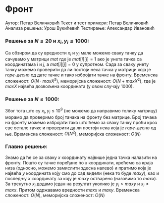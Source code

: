 ﻿# Фронт

Аутор: Петар Величковић
Текст и тест примери: Петар Величковић
Анализа решења: Урош Вукићевић
Тестирање: Александар Ивановић

###  Решење за $N\leq20$ и  $x_i,y_i\leq1000$:
Са обзиром да су вредности $x_i$ и $y_i$ мале можемо сваку тачку да сачувамо у матрици $mat$ где је  $mat[i][j]=1$ ако је унета тачка са координатама $i$ и $j$, а $mat[i][j] = 0$ у супротном. Сада за сваку унету тачку можемо проверити да ли постоји нека тачка у матрици која је *горе-десно* од дате тачке и тако избројати тачке на фронту. Временска сложеност: $O(N\cdot maxX^2)$, меморијска сложеност: $O(N + maxX^2)$, где је $maxX$ највећа дозвољена координата (у овом случају $1000$).

### Решење за $N\leq1000$:
Због тога што су $x_i,y_i\leq10^9$ (не можемо да направимо толику матрицу) морамо да проверимо број тачака на фронту без матрице.  Број тачака на фронту можемо избројати тако што ћемо за сваку тачку проћи  кроз све остале тачке и проверити да ли постоји нека која је *горе-десно* од ње. Временска сложеност: $O(N^2)$, меморијска сложеност: $O(N)$

### Главно решење:
Знамо да ће се за сваку $x$ координату највише једна тачка налазити на фронту. Пошто су тачке поређане по $x$ координати, крећемо са краја низа (односно, можемо замислити здесна налево) и пратимо која је највећа $y$ координата коју смо до сад видели (нека то буде $maxy$), као и последњу $x$ координату за коју је $maxy$ остварено (назовимо то $maxx$). За тренутно $x_i$ додамо један на резултат уколико је $y_i > maxy$ и $x_i \neq maxx$. Притом одржавамо вредности $maxx$ и $maxy$.  Временска сложеност: $O(N)$, меморијска сложеност: $O(N)$

